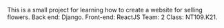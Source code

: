 This is a small project for learning how to create a website for selling flowers.
Back end: Django.
Front-end: ReactJS
Team: 2
Class: NT109.K21.